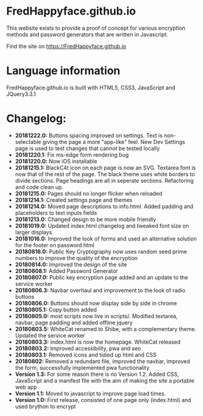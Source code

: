 # FredHappyface.github.io

This website exists to provide a proof of concept for various encryption methods and password generators that are written in Javascript. 

Find the site on https://FredHappyface.github.io

# Language information 
FredHappyface.github.io is built with HTML5, CSS3, JavaScript and JQuery3.3.1

# Changelog:


* **20181222.0:** Buttons spacing improved on settings. Text is non-selectable giving the page a more "app-like" feel. New Dev Settings page is used to test changes that cannot be tested locally 
* **20181220.1:** Fix ms-edge form rendering bug
* **20181220.0:** Now iOS installable
* **20181215.1:** BlackC4t icon on each page is now an SVG. Textarea font is now that of the rest of the page.
	The black theme uses white borders to divide sections. Page headings are all in seperate sections. Refactoring and
	code clean up.
* **20181215.0:** Pages should no longer flicker when reloaded
* **20181214.1:** Created settings page and themes
* **20181214.0:** Moved page descriptions to info.html. Added padding and placeholders to text inputs fields
* **20181213.0:** Changed design to be more mobile friendly
* **20181019.0:** Updated index.html changelog and tweaked font size on larger displays 
* **20181016.0:** Improved the look of forms and used an alternative solution for the footer on password.html
* **20180816.0:** Public Key Cryptography now uses random seed prime numbers to improve the quality of the
	encryption
* **20180814.0:** Improved the design of the site 
* **20180808.1:** Added Password Generator
* **20180807.0:** Public key encryption page added and an update to the service worker
* **20180806.3:** Navbar overhaul and improvement to the look of radio buttons
* **20180806.0:** Buttons should now display side by side in chrome
* **20180805.1:** Copy button added
* **20180805.0:** most scripts now live in scripts/. Modified textarea, navbar, page padding and added offline
	jquery
* **20180803.5:** WhiteCat renamed to Shibe, with a complementary theme. Updated the service worker 
* **20180803.3:** index.html is now the homepage. WhiteCat released
* **20180803.2:** Improved accessibility, pwa and seo
* **20180803.1:** Removed icons and tidied up html and CSS
* **20180802:** Removed a redundant file, improved the navbar, improved the form, successfully implemented pwa
	functionality 
* **Version 1.3:** For some reason there is no Version 1.2. Added CSS, JavaScript and a manifest file with the aim of making the site a portable web app
* **Version 1.1:** Moved to javascript to improve page load times.
* **Version 1.0:** First release, consisted of one page only (index.html) and used brython	to encrypt
